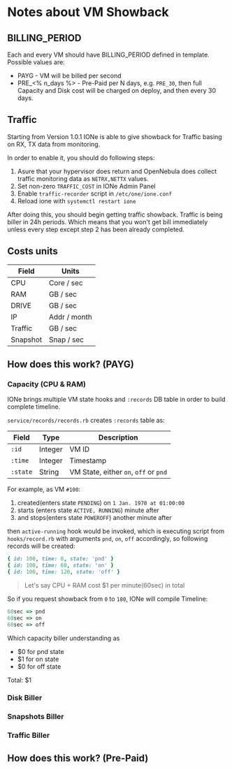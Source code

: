 # Notes about VM Showback

## BILLING_PERIOD

Each and every VM should have BILLING_PERIOD defined in template.
Possible values are:

- PAYG - VM will be billed per second
- PRE_<% n_days %> - Pre-Paid per N days, e.g. `PRE_30`, then full Capacity and Disk cost will be charged on deploy, and then every 30 days.

## Traffic

Starting from Version 1.0.1 IONe is able to give showback for Traffic basing on RX, TX data from monitoring.

In order to enable it, you should do following steps:

1. Asure that your hypervisor does return and OpenNebula does collect traffic monitoring data as `NETRX,NETTX` values.
2. Set non-zero `TRAFFIC_COST` in IONe Admin Panel
3. Enable `traffic-recorder` script in `/etc/one/ione.conf`
4. Reload ione with `systemctl restart ione`

After doing this, you should begin getting traffic showback.
Traffic is being biller in 24h periods. Which means that you won't get bill immediately unless every step except step 2 has been already completed.

## Costs units

|  Field   |      Units      |
|----------|-----------------|
|   CPU    |   Core / sec    |
|   RAM    |    GB / sec     |
|  DRIVE   |    GB / sec     |
|    IP    |    Addr / month |
| Traffic  |     GB / sec    |
| Snapshot |    Snap / sec   |

## How does this work? (PAYG)

### Capacity (CPU & RAM)

IONe brings multiple VM state hooks and `:records` DB table in order to build complete timeline.

`service/records/records.rb` creates `:records` table as:

|   Field   |   Type  | Description                           |
|-----------|---------|---------------------------------------|
|  `:id`    | Integer | VM ID                                 |
|  `:time`  | Integer | Timestamp                             |
|  `:state` | String  | VM State, either `on`, `off` or `pnd` |

For example, as VM `#100`:

1. created(enters state `PENDING`) on `1 Jan. 1970 at 01:00:00`
2. starts (enters state `ACTIVE, RUNNING`) minute after
3. and stops(enters state `POWEROFF`) another minute after

then `active-running` hook would be invoked, which is executing script from `hooks/record.rb` with arguments `pnd`, `on`, `off` accordingly, so following records will be created:

```ruby
{ id: 100, time: 0, state: 'pnd' }
{ id: 100, time: 60, state: 'on' }
{ id: 100, time: 120, state: 'off' }
```

> Let's say CPU + RAM cost $1 per minute(60sec) in total

So if you request showback from `0` to `180`, IONe will compile Timeline:

```ruby
60sec => pnd
60sec => on
60sec => off
```

Which capacity biller understanding as

- $0 for pnd state
- $1 for on state
- $0 for off state

Total: $1

### Disk Biller

### Snapshots Biller

### Traffic Biller

## How does this work? (Pre-Paid)
